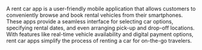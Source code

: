 A rent car app is a user-friendly mobile application that allows customers to conveniently browse and book rental vehicles from their smartphones. These apps provide a seamless interface for selecting car options, specifying rental dates, and even arranging pick-up and drop-off locations. With features like real-time vehicle availability and digital payment options, rent car apps simplify the process of renting a car for on-the-go travelers.

